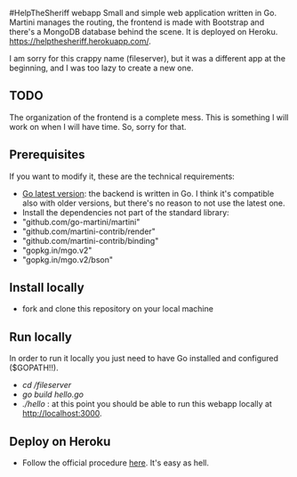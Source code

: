#HelpTheSheriff webapp
Small and simple web application written in Go. Martini manages the routing, the frontend is made with Bootstrap and there's a MongoDB database behind the scene. It is deployed on Heroku.
https://helpthesheriff.herokuapp.com/.

I am sorry for this crappy name (fileserver), but it was a different app at the beginning, and I was too lazy to create a new one.

## TODO
The organization of the frontend is a complete mess. This is something I will work on when I will have time. So, sorry for that.

## Prerequisites
If you want to modify it, these are the technical requirements:
* [Go latest version](https://golang.org/doc/install): the backend is written in Go. I think it's compatible also with older versions, but there's no reason to not use the latest one.
* Install the dependencies not part of the standard library:
 * "github.com/go-martini/martini"
 * "github.com/martini-contrib/render"
 * "github.com/martini-contrib/binding"
 * "gopkg.in/mgo.v2"
 * "gopkg.in/mgo.v2/bson"

## Install locally
* fork and clone this repository on your local machine

## Run locally
In order to run it locally you just need to have Go installed and configured ($GOPATH!!).
* *cd /fileserver*
* *go build hello.go*
* *./hello* : at this point you should be able to run this webapp locally at [http://localhost:3000](http://localhost:3000).

## Deploy on Heroku
* Follow the official procedure [here](https://toolbelt.heroku.com/). It's easy as hell.